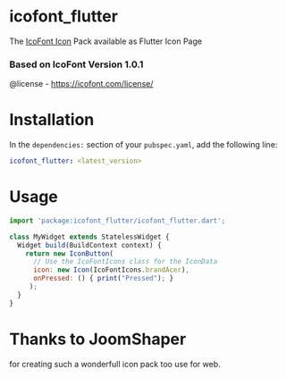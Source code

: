 # icofont_flutter

The [IcoFont Icon](https://icofont.com) Pack available as Flutter Icon Page

### Based on IcoFont Version 1.0.1
@license - https://icofont.com/license/

# Installation
In the `dependencies:` section of your `pubspec.yaml`, add the following line:

```yaml
icofont_flutter: <latest_version>
```

# Usage
```javascript
import 'package:icofont_flutter/icofont_flutter.dart';

class MyWidget extends StatelessWidget {
  Widget build(BuildContext context) {
    return new IconButton(
      // Use the IcoFontIcons class for the IconData
      icon: new Icon(IcoFontIcons.brandAcer), 
      onPressed: () { print("Pressed"); }
     );
  }
}
```

# Thanks to JoomShaper
for creating such a wonderfull icon pack too use for web.
